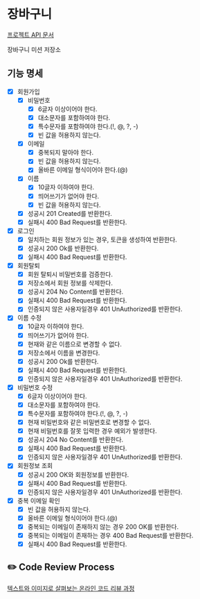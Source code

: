 # 장바구니

[프로젝트 API 문서](https://classic-gladiolus-e79.notion.site/API-adb25d83eb87447a88c6fb71ddf82641)

장바구니 미션 저장소

## 기능 명세
- [x] 회원가입
  - [x] 비밀번호
    - [x] 6글자 이상이어야 한다.
    - [x] 대소문자를 포함하여야 한다.
    - [x] 특수문자를 포함하여야 한다.(!, @, ?, -)
    - [x] 빈 값을 허용하지 않는다.
  - [x] 이메일
    - [x] 중복되지 말아야 한다.
    - [x] 빈 값을 허용하지 않는다.
    - [x] 올바른 이메일 형식이어야 한다.(@)
  - [x] 이름
    - [x] 10글자 이하여야 한다.
    - [x] 띄어쓰기가 없어야 한다.
    - [x] 빈 값을 허용하지 않는다.
  - [x] 성공시 201 Created를 반환한다.
  - [x] 실패시 400 Bad Request를 반환한다.
- [x] 로그인
  - [x] 일치하는 회원 정보가 있는 경우, 토큰을 생성하여 반환한다.
  - [x] 성공시 200 Ok를 반환한다.
  - [x] 실패시 400 Bad Request를 반환한다.
- [x] 회원탈퇴
  - [x] 회원 탈퇴시 비밀번호를 검증한다.
  - [x] 저장소에서 회원 정보를 삭제한다.
  - [x] 성공시 204 No Content를 반환한다.
  - [x] 실패시 400 Bad Request를 반환한다.
  - [x] 인증되지 않은 사용자일경우 401 UnAuthorized를 반환한다.
- [x] 이름 수정
  - [x] 10글자 이하여야 한다.
  - [x] 띄어쓰기가 없어야 한다.
  - [x] 현재와 같은 이름으로 변경할 수 없다.
  - [x] 저장소에서 이름을 변경한다.
  - [x] 성공시 200 Ok를 반환한다.
  - [x] 실패시 400 Bad Request를 반환한다.
  - [x] 인증되지 않은 사용자일경우 401 UnAuthorized를 반환한다.
- [x] 비밀번호 수정
  - [x] 6글자 이상이어야 한다.
  - [x] 대소문자를 포함하여야 한다.
  - [x] 특수문자를 포함하여야 한다.(!, @, ?, -)
  - [x] 현재 비밀번호와 같은 비밀번호로 변경할 수 없다.
  - [x] 현재 비밀번호를 잘못 입력한 경우 예외가 발생한다.
  - [x] 성공시 204 No Content를 반환한다.
  - [x] 실패시 400 Bad Request를 반환한다.
  - [x] 인증되지 않은 사용자일경우 401 UnAuthorized를 반환한다.
- [x] 회원정보 조회
  - [x] 성공시 200 OK와 회원정보를 반환한다.
  - [x] 실패시 400 Bad Request를 반환한다.
  - [x] 인증되지 않은 사용자일경우 401 UnAuthorized를 반환한다.
- [x] 중복 이메일 확인
  - [x] 빈 값을 허용하지 않는다.
  - [x] 올바른 이메일 형식이어야 한다.(@)
  - [x] 중복되는 이메일이 존재하지 않는 경우 200 OK를 반환한다.
  - [x] 중복되는 이메일이 존재하는 경우 400 Bad Request를 반환한다.
  - [x] 실패시 400 Bad Request를 반환한다.

## ✏️ Code Review Process
[텍스트와 이미지로 살펴보는 온라인 코드 리뷰 과정](https://github.com/next-step/nextstep-docs/tree/master/codereview)

